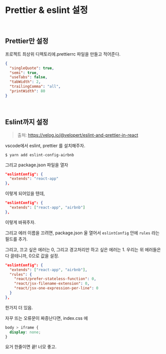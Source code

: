 # Prettier & eslint 설정

<br>

## Prettier만 설정

프로젝트 최상위 디렉토리에.prettierrc 파일을 만들고 적어준다.

```json
{
  "singleQuote": true,
  "semi": true,
  "useTabs": false,
  "tabWidth": 2,
  "trailingComma": "all",
  "printWidth": 80
}
```

<br>

## Eslint까지 설정

> 출처: https://velog.io/@velopert/eslint-and-prettier-in-react

vscode에서 eslint, prettier 를 설치해주자.

```shell
$ yarn add eslint-config-airbnb
```

그리고 package.json 파일을 열자

```json
"eslintConfig": {
  "extends": "react-app"
},
```

이렇게 되어있을 텐데,

```json
"eslintConfig": {
  "extends": ["react-app", "airbnb"]
},
```

이렇게 바꿔주자.

그리고 에러 이름을 끄려면, package.json 울 열어서 `eslintConfig` 안에 `rules` 라는 필드를 추가.

그리고, 끄고 싶은 에러는 0, 그리고 경고처리만 하고 싶은 에러는 1. 우리는 위 에러들은 다 끌테니까, 0으로 값을 설정.

```json
"eslintConfig": {
  "extends": ["react-app", "airbnb"],
  "rules": {
    "react/prefer-stateless-function": 0,
    "react/jsx-filename-extension": 0,
    "react/jsx-one-expression-per-line": 0
  }
},
```

한가지 더 있음.

자꾸 뜨는 오류문이 짜증난다면, index.css 에

```css
body > iframe {
  display: none;
}
```

요거 한줄이면 끝! 너모 좋고.
